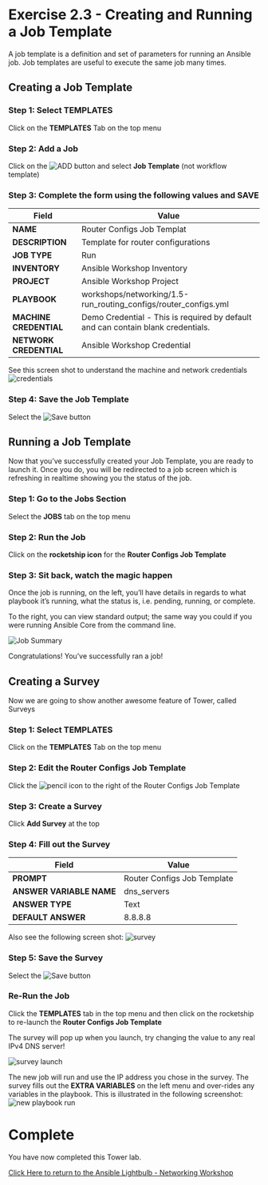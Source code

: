 # Exercise 2.3 - Creating and Running a Job Template
A job template is a definition and set of parameters for running an Ansible job. Job templates are useful to execute the same job many times.

## Creating a Job Template

### Step 1: Select TEMPLATES
Click on the **TEMPLATES** Tab on the top menu

### Step 2: Add a Job
Click on the ![ADD](add.png) button and select **Job Template** (not workflow template)

### Step 3: Complete the form using the following values and SAVE

| Field                  | Value                                                                                    |
| ---------------------- |------------------------------------------------------------------------------------------|
| **NAME**               | Router Configs Job Templat                                                               |
| **DESCRIPTION**        | Template for router configurations                                                       |
| **JOB TYPE**           | Run                                                                                      |
| **INVENTORY**          | Ansible Workshop Inventory                                                               |
| **PROJECT**            | Ansible Workshop Project                                                                 |
| **PLAYBOOK**           | workshops/networking/1.5-run_routing_configs/router_configs.yml                          |
| **MACHINE CREDENTIAL** | Demo Credential - This is required by default and can contain blank credentials.         |
| **NETWORK CREDENTIAL** | Ansible Workshop Credential                                                              |

See this screen shot to understand the machine and network credentials
![credentials](job-credential.png)

### Step 4: Save the Job Template
Select the ![Save](save.png) button

## Running a Job Template
Now that you’ve successfully created your Job Template, you are ready to launch it. Once you do, you will be redirected to a job screen which is refreshing in realtime showing you the status of the job.

### Step 1: Go to the Jobs Section
Select the **JOBS** tab on the top menu

### Step 2: Run the Job
Click on the **rocketship icon** for the **Router Configs Job Template**

### Step 3: Sit back, watch the magic happen

Once the job is running, on the left, you’ll have details in regards to what playbook it’s running, what the status is, i.e. pending, running, or complete.

To the right, you can view standard output; the same way you could if you were running Ansible Core from the command line.

![Job Summary](job_run.png)

Congratulations!
You’ve successfully ran a job!

## Creating a Survey
Now we are going to show another awesome feature of Tower, called Surveys

### Step 1: Select TEMPLATES
Click on the **TEMPLATES** Tab on the top menu

### Step 2: Edit the Router Configs Job Template
Click the ![pencil](pencil.png) icon to the right of the Router Configs Job Template

### Step 3: Create a Survey
Click **Add Survey** at the top

### Step 4: Fill out the Survey

| Field                           | Value                         |
| ------------------------------- |-------------------------------|
| **PROMPT**                      | Router Configs Job Template   |
| **ANSWER VARIABLE NAME**        | dns_servers                   |
| **ANSWER TYPE**                 | Text                          |
| **DEFAULT ANSWER**              | 8.8.8.8                       |

Also see the following screen shot:
![survey](survey.png)

### Step 5: Save the Survey
Select the ![Save](save.png) button

### Re-Run the Job
Click the **TEMPLATES** tab in the top menu and then click on the rocketship to re-launch the **Router Configs Job Template**

The survey will pop up when you launch, try changing the value to any real IPv4 DNS server!

![survey launch](survey_launch.png)

The new job will run and use the IP address you chose in the survey.  The survey fills out the **EXTRA VARIABLES** on the left menu and over-rides any variables in the playbook.  This is illustrated in the following screenshot:
![new playbook run](new_job_run.png)

# Complete
You have now completed this Tower lab.

[Click Here to return to the Ansible Lightbulb - Networking Workshop](../README.md)

